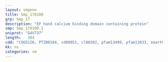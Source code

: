 ```yaml
---
layout: smgene
title: Smp_178100
grp: Smp_17
description: "EF hand calcium binding domain containing protein"
smp: Smp_178100.1
uniprot: "G4V737"
length:   384
cdd: "COG5126, PTZ00184, cd00051, cl08302, pfam13499, pfam13833, smart00054"
kk: ns
categories: sm
---
```

